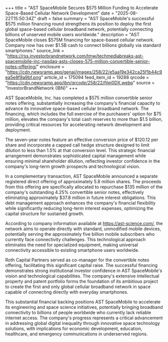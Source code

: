 +++
title = "AST SpaceMobile Secures $575 Million Funding to Accelerate Space-Based Cellular Network Development"
date = "2025-08-22T15:50:34Z"
draft = false
summary = "AST SpaceMobile's successful $575 million financing round strengthens its position to deploy the first global space-based cellular broadband network, potentially connecting billions of unserved mobile users worldwide."
description = "AST SpaceMobile closes $575M financing for space-based cellular network. Company now has over $1.5B cash to connect billions globally via standard smartphones."
source_link = "https://rss.investorbrandnetwork.com/tmw/techmediabreaks-ast-spacemobile-inc-nasdaq-asts-closes-575-million-convertible-senior-notes-offering/"
enclosure = "https://cdn.newsramp.app/genai/images/258/22/e5aa19e342ca25f1b44c9ea5e8f9a9bf.png"
article_id = 175094
feed_item_id = 19288
qrcode = "https://cdn.newsramp.app/ibn/qrcode/258/22/filej0DX.webp"
source = "InvestorBrandNetwork (IBN)"
+++

<p>AST SpaceMobile, Inc. has completed a $575 million convertible senior notes offering, substantially increasing the company's financial capacity to advance its innovative space-based cellular broadband network. The financing, which includes the full exercise of the purchasers' option for $75 million, elevates the company's total cash reserves to more than $1.5 billion, providing critical resources for accelerating network development and deployment.</p><p>The seven-year notes feature an effective conversion price of $120.12 per share and incorporate a capped call hedge structure designed to limit dilution to less than 1.5% at that conversion level. This strategic financial arrangement demonstrates sophisticated capital management while ensuring minimal shareholder dilution, reflecting investor confidence in the company's long-term growth prospects and technological vision.</p><p>In a complementary transaction, AST SpaceMobile announced a separate registered direct offering of approximately 5.8 million shares. The proceeds from this offering are specifically allocated to repurchase $135 million of the company's outstanding 4.25% convertible senior notes, effectively eliminating approximately $37.8 million in future interest obligations. This debt management approach enhances the company's financial flexibility while significantly reducing long-term interest expenses, optimizing the capital structure for sustained growth.</p><p>According to company information available at <a href="https://ast-science.com/" rel="nofollow" target="_blank">https://ast-science.com/</a>, the network aims to operate directly with standard, unmodified mobile devices, potentially serving the approximately five billion mobile subscribers who currently face connectivity challenges. This technological approach eliminates the need for specialized equipment, making universal connectivity accessible to existing smartphone users worldwide.</p><p>Roth Capital Partners served as co-manager for the convertible notes offering, facilitating this significant capital raise. The successful financing demonstrates strong institutional investor confidence in AST SpaceMobile's vision and technological capabilities. The company's extensive intellectual property and patent portfolio forms the foundation of its ambitious project to create the first and only global cellular broadband network in space capable of connecting directly with everyday smartphones.</p><p>This substantial financial backing positions AST SpaceMobile to accelerate its engineering and space science initiatives, potentially bringing broadband connectivity to billions of people worldwide who currently lack reliable internet access. The company's progress represents a critical advancement in addressing global digital inequality through innovative space technology solutions, with implications for economic development, education, healthcare, and emergency communications in underserved regions.</p>